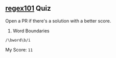 ## [regex101](https://regex101.com/quiz) Quiz

Open a PR if there's a solution with a better score.

1.  Word Boundaries

```
/\bword\b/i
```

My Score:&nbsp;`11`
